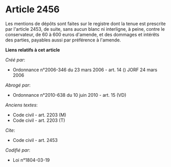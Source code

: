 # Article 2456

Les mentions de dépôts sont faites sur le registre dont la tenue est prescrite par l'article 2453, de suite, sans aucun blanc
ni interligne, à peine, contre le conservateur, de 60 à 600 euros d'amende, et des dommages et intérêts des parties, payables
aussi par préférence à l'amende.

**Liens relatifs à cet article**

_Créé par_:

  - Ordonnance n°2006-346 du 23 mars 2006 - art. 14 () JORF 24 mars 2006

_Abrogé par_:

  - Ordonnance n°2010-638 du 10 juin 2010 - art. 15 (VD)

_Anciens textes_:

  - Code civil - art. 2203 (M)
  - Code civil - art. 2203 (T)

_Cite_:

  - Code civil - art. 2453

_Codifié par_:

  - Loi n°1804-03-19
